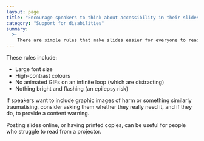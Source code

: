```yaml
---
layout: page
title: "Encourage speakers to think about accessibility in their slides"
category: "Support for disabilities"
summary:
  >-
    There are simple rules that make slides easier for everyone to read.
---
```


These rules include:

*   Large font size
*   High-contrast colours
*   No animated GIFs on an infinite loop (which are distracting)
*   Nothing bright and flashing (an epilepsy risk)

If speakers want to include graphic images of harm or something similarly traumatising, consider asking them whether they really need it, and if they do, to provide a content warning.

Posting slides online, or having printed copies, can be useful for people who struggle to read from a projector.

